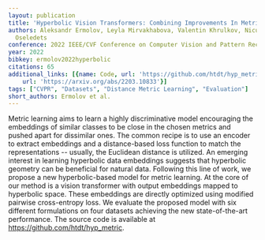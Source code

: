 ```yaml
---
layout: publication
title: 'Hyperbolic Vision Transformers: Combining Improvements In Metric Learning'
authors: Aleksandr Ermolov, Leyla Mirvakhabova, Valentin Khrulkov, Nicu Sebe, Ivan
  Oseledets
conference: 2022 IEEE/CVF Conference on Computer Vision and Pattern Recognition (CVPR)
year: 2022
bibkey: ermolov2022hyperbolic
citations: 65
additional_links: [{name: Code, url: 'https://github.com/htdt/hyp_metric'}, {name: Paper,
    url: 'https://arxiv.org/abs/2203.10833'}]
tags: ["CVPR", "Datasets", "Distance Metric Learning", "Evaluation"]
short_authors: Ermolov et al.
---
```

Metric learning aims to learn a highly discriminative model encouraging the
embeddings of similar classes to be close in the chosen metrics and pushed
apart for dissimilar ones. The common recipe is to use an encoder to extract
embeddings and a distance-based loss function to match the representations --
usually, the Euclidean distance is utilized. An emerging interest in learning
hyperbolic data embeddings suggests that hyperbolic geometry can be beneficial
for natural data. Following this line of work, we propose a new
hyperbolic-based model for metric learning. At the core of our method is a
vision transformer with output embeddings mapped to hyperbolic space. These
embeddings are directly optimized using modified pairwise cross-entropy loss.
We evaluate the proposed model with six different formulations on four datasets
achieving the new state-of-the-art performance. The source code is available at
https://github.com/htdt/hyp_metric.